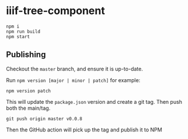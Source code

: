 # iiif-tree-component

    npm i
    npm run build
    npm start

## Publishing

Checkout the `master` branch, and ensure it is up-to-date.

Run `npm version [major | minor | patch]` for example:

```
npm version patch
```

This will update the `package.json` version and create a git tag. Then push both the main/tag.

```
git push origin master v0.0.8
```

Then the GitHub action will pick up the tag and publish it to NPM
